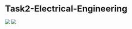 # Task2-Electrical-Engineering

<img src="https://user-images.githubusercontent.com/109756417/184273635-2771f7c4-3e87-418c-ab22-6fb57e605005.jpg">
<img src="https://user-images.githubusercontent.com/109756417/184273814-3b5cff4c-4975-405f-93a2-23f95b758d5e.jpg">
